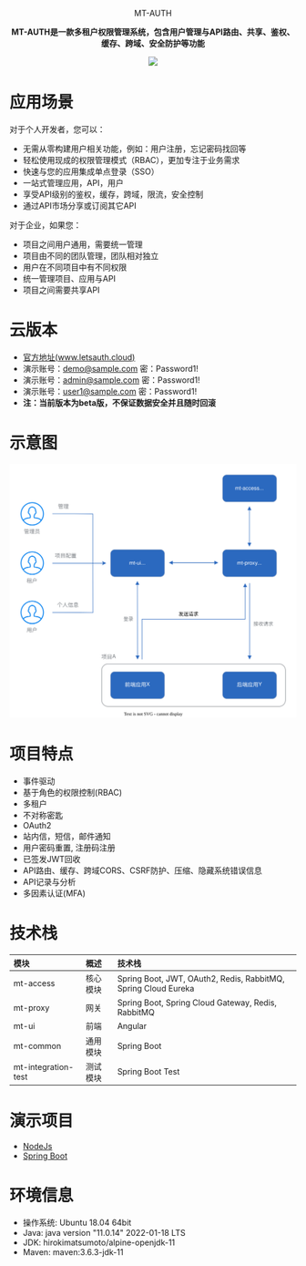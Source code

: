 <p align="center" >
    MT-AUTH
</p>
<p align="center">
  <strong>MT-AUTH是一款多租户权限管理系统，包含用户管理与API路由、共享、鉴权、缓存、跨域、安全防护等功能</strong>
</p>

<p align="center">
    <img src="https://img.shields.io/github/last-commit/publicdevop2019/mt-auth.svg?style=flat-square" />
</p>

# 应用场景

对于个人开发者，您可以：

- 无需从零构建用户相关功能，例如：用户注册，忘记密码找回等
- 轻松使用现成的权限管理模式（RBAC），更加专注于业务需求
- 快速与您的应用集成单点登录（SSO）
- 一站式管理应用，API，用户
- 享受API级别的鉴权，缓存，跨域，限流，安全控制
- 通过API市场分享或订阅其它API

对于企业，如果您：

- 项目之间用户通用，需要统一管理
- 项目由不同的团队管理，团队相对独立
- 用户在不同项目中有不同权限
- 统一管理项目、应用与API
- 项目之间需要共享API


# 云版本

- [官方地址(www.letsauth.cloud)](https://www.letsauth.cloud/login)
- 演示账号：demo@sample.com 密：Password1!
- 演示账号：admin@sample.com 密：Password1!
- 演示账号：user1@sample.com 密：Password1!
- **注：当前版本为beta版，不保证数据安全并且随时回滚**
# 示意图

![arthitecture](./doc/arthitecture/architecture.drawio.svg)



# 项目特点

- 事件驱动
- 基于角色的权限控制(RBAC)
- 多租户
- 不对称密匙
- OAuth2
- 站内信，短信，邮件通知
- 用户密码重置, 注册码注册
- 已签发JWT回收
- API路由、缓存、跨域CORS、CSRF防护、压缩、隐藏系统错误信息
- API记录与分析
- 多因素认证(MFA)


# 技术栈

| 模块                  | 概述   | 技术栈                                                            |  
|:--------------------|:-----|:---------------------------------------------------------------|
| mt-access           | 核心模块 | Spring Boot, JWT, OAuth2, Redis, RabbitMQ, Spring Cloud Eureka |
| mt-proxy            | 网关   | Spring Boot, Spring Cloud Gateway, Redis, RabbitMQ             |
| mt-ui               | 前端   | Angular                                                        |
| mt-common           | 通用模块 | Spring Boot                                                    |
| mt-integration-test | 测试模块 | Spring Boot Test                                               |

# 演示项目
- [NodeJs](./mt-sample/nodejs)
- [Spring Boot](./mt-sample/spring-boot)
# 环境信息
- 操作系统: Ubuntu  18.04 64bit
- Java: java version "11.0.14" 2022-01-18 LTS
- JDK: hirokimatsumoto/alpine-openjdk-11
- Maven: maven:3.6.3-jdk-11